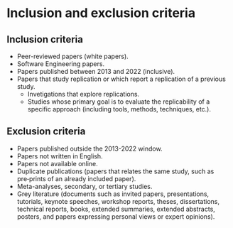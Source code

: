 # Inclusion and exclusion criteria

## Inclusion criteria

- Peer-reviewed papers (white papers).
- Software Engineering papers.
- Papers published between 2013 and 2022 (inclusive).
- Papers that study replication or which report a replication of a previous study.
  - Invetigations that explore replications.
  - Studies whose primary goal is to evaluate the replicability of a specific approach (including tools, methods, techniques, etc.).


## Exclusion criteria

- Papers published outside the 2013-2022 window.
- Papers not written in English.
- Papers not available online.
- Duplicate publications (papers that relates the same study, such as pre‑prints of an already included paper).
- Meta-analyses, secondary, or tertiary studies.
- Grey literature (documents such as invited papers, presentations, tutorials, keynote speeches, workshop reports, theses, dissertations, technical reports, books, extended summaries, extended abstracts, posters, and papers expressing personal views or expert opinions).
